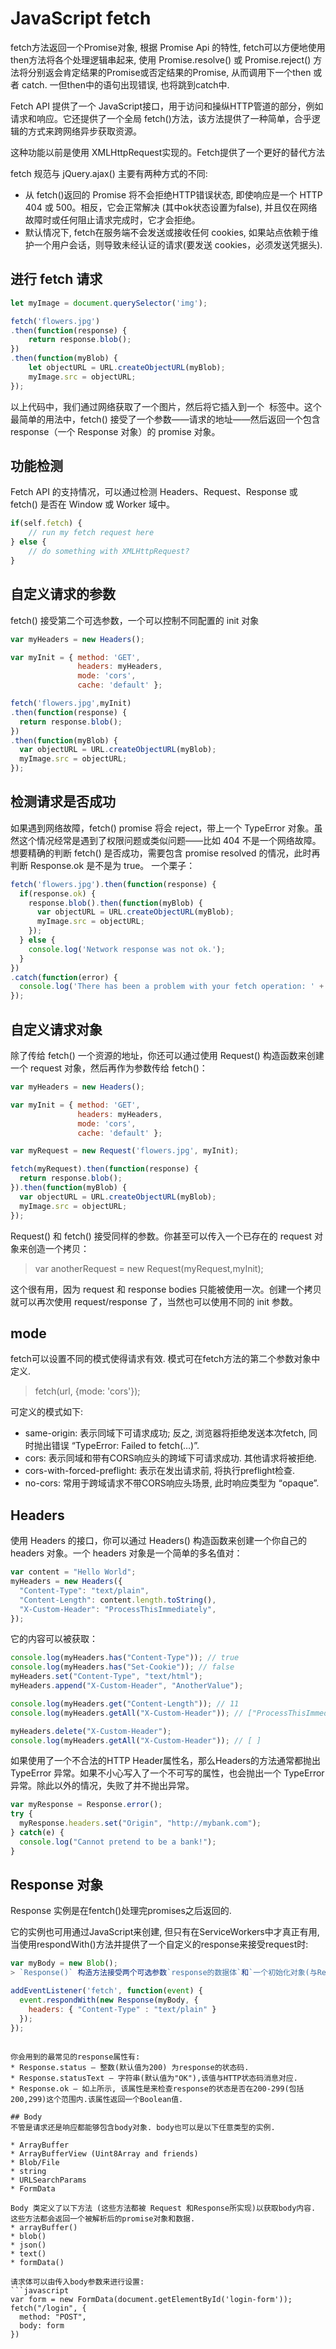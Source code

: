 # JavaScript fetch
fetch方法返回一个Promise对象, 根据 Promise Api 的特性, fetch可以方便地使用then方法将各个处理逻辑串起来, 使用 Promise.resolve() 或 Promise.reject() 方法将分别返会肯定结果的Promise或否定结果的Promise, 从而调用下一个then 或者 catch. 一但then中的语句出现错误, 也将跳到catch中.

Fetch API  提供了一个 JavaScript接口，用于访问和操纵HTTP管道的部分，例如请求和响应。它还提供了一个全局 fetch()方法，该方法提供了一种简单，合乎逻辑的方式来跨网络异步获取资源。

这种功能以前是使用  XMLHttpRequest实现的。Fetch提供了一个更好的替代方法

fetch 规范与 jQuery.ajax() 主要有两种方式的不同:
* 从 fetch()返回的 Promise 将不会拒绝HTTP错误状态, 即使响应是一个 HTTP 404 或 500。相反，它会正常解决 (其中ok状态设置为false),  并且仅在网络故障时或任何阻止请求完成时，它才会拒绝。
* 默认情况下, fetch在服务端不会发送或接收任何 cookies, 如果站点依赖于维护一个用户会话，则导致未经认证的请求(要发送 cookies，必须发送凭据头).

## 进行 fetch 请求
```JavaScript
let myImage = document.querySelector('img');

fetch('flowers.jpg')
.then(function(response) {
    return response.blob();
})
.then(function(myBlob) {
    let objectURL = URL.createObjectURL(myBlob);
    myImage.src = objectURL;
});
```
以上代码中，我们通过网络获取了一个图片，然后将它插入到一个 <img> 标签中。这个最简单的用法中，fetch() 接受了一个参数——请求的地址——然后返回一个包含 response（一个 Response 对象）的 promise 对象。

## 功能检测
Fetch API 的支持情况，可以通过检测 Headers、Request、Response 或 fetch() 是否在 Window 或 Worker 域中。
```JavaScript
if(self.fetch) {
    // run my fetch request here
} else {
    // do something with XMLHttpRequest?
}
```

## 自定义请求的参数
fetch() 接受第二个可选参数，一个可以控制不同配置的 init 对象

```JavaScript
var myHeaders = new Headers();

var myInit = { method: 'GET',
               headers: myHeaders,
               mode: 'cors',
               cache: 'default' };

fetch('flowers.jpg',myInit)
.then(function(response) {
  return response.blob();
})
.then(function(myBlob) {
  var objectURL = URL.createObjectURL(myBlob);
  myImage.src = objectURL;
});
```
## 检测请求是否成功
如果遇到网络故障，fetch() promise 将会 reject，带上一个 TypeError 对象。虽然这个情况经常是遇到了权限问题或类似问题——比如 404 不是一个网络故障。想要精确的判断 fetch() 是否成功，需要包含 promise resolved 的情况，此时再判断 Response.ok 是不是为 true。
一个栗子：
```JavaScript
fetch('flowers.jpg').then(function(response) {
  if(response.ok) {
    response.blob().then(function(myBlob) {
      var objectURL = URL.createObjectURL(myBlob);
      myImage.src = objectURL;
    });
  } else {
    console.log('Network response was not ok.');
  }
})
.catch(function(error) {
  console.log('There has been a problem with your fetch operation: ' + error.message);
});
```

## 自定义请求对象

除了传给 fetch() 一个资源的地址，你还可以通过使用 Request() 构造函数来创建一个 request 对象，然后再作为参数传给 fetch()：

```JavaScript
var myHeaders = new Headers();

var myInit = { method: 'GET',
               headers: myHeaders,
               mode: 'cors',
               cache: 'default' };

var myRequest = new Request('flowers.jpg', myInit);

fetch(myRequest).then(function(response) {
  return response.blob();
}).then(function(myBlob) {
  var objectURL = URL.createObjectURL(myBlob);
  myImage.src = objectURL;
});
```

Request() 和 fetch() 接受同样的参数。你甚至可以传入一个已存在的 request 对象来创造一个拷贝：
> var anotherRequest = new Request(myRequest,myInit);

这个很有用，因为 request 和 response bodies 只能被使用一次。创建一个拷贝就可以再次使用 request/response 了，当然也可以使用不同的 init 参数。

## mode
fetch可以设置不同的模式使得请求有效. 模式可在fetch方法的第二个参数对象中定义.
> fetch(url, {mode: 'cors'});

可定义的模式如下:
* same-origin: 表示同域下可请求成功; 反之, 浏览器将拒绝发送本次fetch, 同时抛出错误 “TypeError: Failed to fetch(…)”.
* cors: 表示同域和带有CORS响应头的跨域下可请求成功. 其他请求将被拒绝.
* cors-with-forced-preflight: 表示在发出请求前, 将执行preflight检查.
* no-cors: 常用于跨域请求不带CORS响应头场景, 此时响应类型为 “opaque”.

## Headers
使用 Headers 的接口，你可以通过 Headers() 构造函数来创建一个你自己的 headers 对象。一个 headers 对象是一个简单的多名值对：

```javascript
var content = "Hello World";
myHeaders = new Headers({
  "Content-Type": "text/plain",
  "Content-Length": content.length.toString(),
  "X-Custom-Header": "ProcessThisImmediately",
});
```

它的内容可以被获取：
```javascript
console.log(myHeaders.has("Content-Type")); // true
console.log(myHeaders.has("Set-Cookie")); // false
myHeaders.set("Content-Type", "text/html");
myHeaders.append("X-Custom-Header", "AnotherValue");

console.log(myHeaders.get("Content-Length")); // 11
console.log(myHeaders.getAll("X-Custom-Header")); // ["ProcessThisImmediately", "AnotherValue"]

myHeaders.delete("X-Custom-Header");
console.log(myHeaders.getAll("X-Custom-Header")); // [ ]
```
如果使用了一个不合法的HTTP Header属性名，那么Headers的方法通常都抛出 TypeError 异常。如果不小心写入了一个不可写的属性，也会抛出一个 TypeError 异常。除此以外的情况，失败了并不抛出异常。

```javascript
var myResponse = Response.error();
try {
  myResponse.headers.set("Origin", "http://mybank.com");
} catch(e) {
  console.log("Cannot pretend to be a bank!");
}
```

## Response 对象
Response 实例是在fentch()处理完promises之后返回的.

它的实例也可用通过JavaScript来创建, 但只有在ServiceWorkers中才真正有用,当使用respondWith()方法并提供了一个自定义的response来接受request时:

```javascript
var myBody = new Blob();
> `Response()` 构造方法接受两个可选参数`response的数据体`和`一个初始化对象(与Request()所接受的init参数类似.)`

addEventListener('fetch', function(event) {
  event.respondWith(new Response(myBody, {
    headers: { "Content-Type" : "text/plain" }
  });
});
```
```

你会用到的最常见的response属性有:
* Response.status — 整数(默认值为200) 为response的状态码.
* Response.statusText — 字符串(默认值为"OK"),该值与HTTP状态码消息对应.
* Response.ok — 如上所示, 该属性是来检查response的状态是否在200-299(包括200,299)这个范围内.该属性返回一个Boolean值.

## Body
不管是请求还是响应都能够包含body对象. body也可以是以下任意类型的实例.

* ArrayBuffer
* ArrayBufferView (Uint8Array and friends)
* Blob/File
* string
* URLSearchParams
* FormData

Body 类定义了以下方法 (这些方法都被 Request 和Response所实现)以获取body内容. 这些方法都会返回一个被解析后的promise对象和数据.
* arrayBuffer()
* blob()
* json()
* text()
* formData()

请求体可以由传入body参数来进行设置:
```javascript
var form = new FormData(document.getElementById('login-form'));
fetch("/login", {
  method: "POST",
  body: form
})
```
